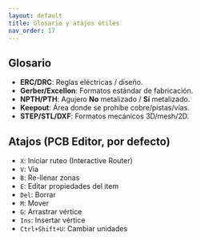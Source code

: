 ```yaml
---
layout: default
title: Glosario y atajos útiles
nav_order: 17
---
```


## Glosario
- **ERC/DRC**: Reglas eléctricas / diseño.
- **Gerber/Excellon**: Formatos estándar de fabricación.
- **NPTH/PTH**: Agujero **No** metalizado / **Sí** metalizado.
- **Keepout**: Área donde se prohíbe cobre/pistas/vías.
- **STEP/STL/DXF**: Formatos mecánicos 3D/mesh/2D.

## Atajos (PCB Editor, por defecto)
- `X`: Iniciar ruteo (Interactive Router)
- `V`: Via
- `B`: Re-llenar zonas
- `E`: Editar propiedades del item
- `Del`: Borrar
- `M`: Mover
- `G`: Arrastrar vértice
- `Ins`: Insertar vértice
- `Ctrl+Shift+U`: Cambiar unidades
